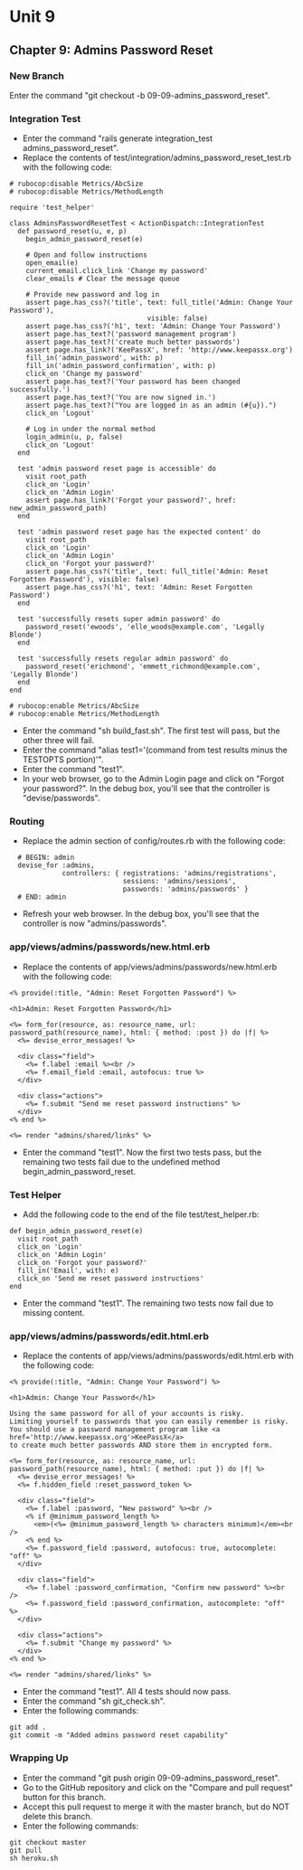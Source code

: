 # Unit 9
## Chapter 9: Admins Password Reset

### New Branch
Enter the command "git checkout -b 09-09-admins_password_reset".

### Integration Test
* Enter the command "rails generate integration_test admins_password_reset".
* Replace the contents of test/integration/admins_password_reset_test.rb with the following code:
```
# rubocop:disable Metrics/AbcSize
# rubocop:disable Metrics/MethodLength

require 'test_helper'

class AdminsPasswordResetTest < ActionDispatch::IntegrationTest
  def password_reset(u, e, p)
    begin_admin_password_reset(e)

    # Open and follow instructions
    open_email(e)
    current_email.click_link 'Change my password'
    clear_emails # Clear the message queue

    # Provide new password and log in
    assert page.has_css?('title', text: full_title('Admin: Change Your Password'),
                                  visible: false)
    assert page.has_css?('h1', text: 'Admin: Change Your Password')
    assert page.has_text?('password management program')
    assert page.has_text?('create much better passwords')
    assert page.has_link?('KeePassX', href: 'http://www.keepassx.org')
    fill_in('admin_password', with: p)
    fill_in('admin_password_confirmation', with: p)
    click_on 'Change my password'
    assert page.has_text?('Your password has been changed successfully.')
    assert page.has_text?('You are now signed in.')
    assert page.has_text?("You are logged in as an admin (#{u}).")
    click_on 'Logout'

    # Log in under the normal method
    login_admin(u, p, false)
    click_on 'Logout'
  end

  test 'admin password reset page is accessible' do
    visit root_path
    click_on 'Login'
    click_on 'Admin Login'
    assert page.has_link?('Forgot your password?', href: new_admin_password_path)
  end

  test 'admin password reset page has the expected content' do
    visit root_path
    click_on 'Login'
    click_on 'Admin Login'
    click_on 'Forgot your password?'
    assert page.has_css?('title', text: full_title('Admin: Reset Forgotten Password'), visible: false)
    assert page.has_css?('h1', text: 'Admin: Reset Forgotten Password')
  end

  test 'successfully resets super admin password' do
    password_reset('ewoods', 'elle_woods@example.com', 'Legally Blonde')
  end

  test 'successfully resets regular admin password' do
    password_reset('erichmond', 'emmett_richmond@example.com', 'Legally Blonde')
  end
end

# rubocop:enable Metrics/AbcSize
# rubocop:enable Metrics/MethodLength
```
* Enter the command "sh build_fast.sh".  The first test will pass, but the other three will fail.
* Enter the command "alias test1='(command from test results minus the TESTOPTS portion)'".
* Enter the command "test1".
* In your web browser, go to the Admin Login page and click on "Forgot your password?".  In the debug box, you'll see that the controller is "devise/passwords".

### Routing
* Replace the admin section of config/routes.rb with the following code:
```
  # BEGIN: admin
  devise_for :admins,
             controllers: { registrations: 'admins/registrations',
                            sessions: 'admins/sessions',
                            passwords: 'admins/passwords' }
  # END: admin
```
* Refresh your web browser.  In the debug box, you'll see that the controller is now "admins/passwords".

### app/views/admins/passwords/new.html.erb
* Replace the contents of app/views/admins/passwords/new.html.erb with the following code:
```
<% provide(:title, "Admin: Reset Forgotten Password") %>

<h1>Admin: Reset Forgotten Password</h1>

<%= form_for(resource, as: resource_name, url: password_path(resource_name), html: { method: :post }) do |f| %>
  <%= devise_error_messages! %>

  <div class="field">
    <%= f.label :email %><br />
    <%= f.email_field :email, autofocus: true %>
  </div>

  <div class="actions">
    <%= f.submit "Send me reset password instructions" %>
  </div>
<% end %>

<%= render "admins/shared/links" %>
```
* Enter the command "test1".  Now the first two tests pass, but the remaining two tests fail due to the undefined method begin_admin_password_reset.

### Test Helper
* Add the following code to the end of the file test/test_helper.rb:
```
def begin_admin_password_reset(e)
  visit root_path
  click_on 'Login'
  click_on 'Admin Login'
  click_on 'Forgot your password?'
  fill_in('Email', with: e)
  click_on 'Send me reset password instructions'
end
```
* Enter the command "test1".  The remaining two tests now fail due to missing content.

### app/views/admins/passwords/edit.html.erb
* Replace the contents of app/views/admins/passwords/edit.html.erb with the following code:
```
<% provide(:title, "Admin: Change Your Password") %>

<h1>Admin: Change Your Password</h1>

Using the same password for all of your accounts is risky.
Limiting yourself to passwords that you can easily remember is risky.
You should use a password management program like <a href='http://www.keepassx.org'>KeePassX</a>
to create much better passwords AND store them in encrypted form.

<%= form_for(resource, as: resource_name, url: password_path(resource_name), html: { method: :put }) do |f| %>
  <%= devise_error_messages! %>
  <%= f.hidden_field :reset_password_token %>

  <div class="field">
    <%= f.label :password, "New password" %><br />
    <% if @minimum_password_length %>
      <em>(<%= @minimum_password_length %> characters minimum)</em><br />
    <% end %>
    <%= f.password_field :password, autofocus: true, autocomplete: "off" %>
  </div>

  <div class="field">
    <%= f.label :password_confirmation, "Confirm new password" %><br />
    <%= f.password_field :password_confirmation, autocomplete: "off" %>
  </div>

  <div class="actions">
    <%= f.submit "Change my password" %>
  </div>
<% end %>

<%= render "admins/shared/links" %>
```
* Enter the command "test1".  All 4 tests should now pass.
* Enter the command "sh git_check.sh".
* Enter the following commands:
```
git add .
git commit -m "Added admins password reset capability"
```

### Wrapping Up
* Enter the command "git push origin 09-09-admins_password_reset".
* Go to the GitHub repository and click on the "Compare and pull request" button for this branch.
* Accept this pull request to merge it with the master branch, but do NOT delete this branch.
* Enter the following commands:
```
git checkout master
git pull
sh heroku.sh
```
